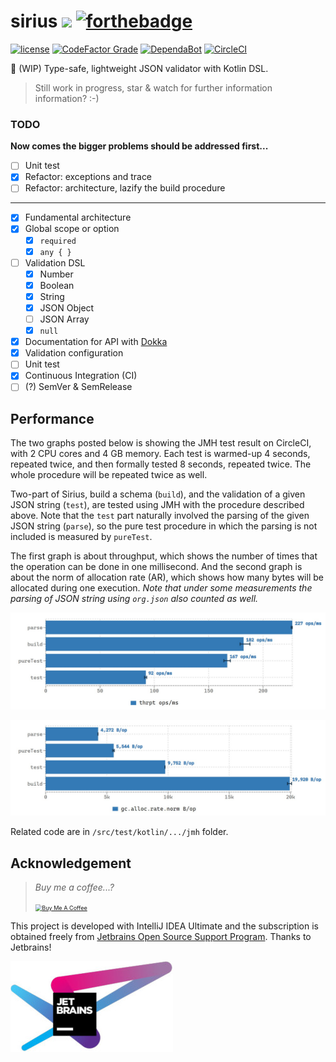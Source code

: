 # sirius [![](https://forthebadge.com/images/badges/built-with-love.svg)](https://forthebadge.com)  [![forthebadge](https://forthebadge.com/images/badges/powered-by-electricity.svg)](https://forthebadge.com)

[![license](https://img.shields.io/github/license/Ray-Eldath/sirius?style=flat-square)](https://github.com/Ray-Eldath/sirius/blob/master/LICENSE) [![CodeFactor Grade](https://img.shields.io/codefactor/grade/github/Ray-Eldath/sirius/master?style=flat-square)](https://www.codefactor.io/repository/github/ray-eldath/sirius) [![DependaBot](https://flat.badgen.net/dependabot/Ray-Eldath/sirius/?icon=dependabot)](https://app.dependabot.com/accounts/Ray-Eldath/repos/203621031) [![CircleCI](https://img.shields.io/circleci/build/github/Ray-Eldath/sirius?logo=circleci&style=flat-square)](https://circleci.com/gh/Ray-Eldath/sirius)

:construction: (WIP) Type-safe, lightweight JSON validator with Kotlin DSL.

> Still work in progress, star & watch for further information information? :-)

### TODO

**Now comes the bigger problems should be addressed first...**
 - [ ] Unit test
 - [X] Refactor: exceptions and trace
 - [ ] Refactor: architecture, lazify the build procedure

---

 - [X] Fundamental architecture
 - [X] Global scope or option
   - [X] `required`
   - [X] `any { }`
 - [ ] Validation DSL
   - [X] Number
   - [X] Boolean
   - [X] String
   - [X] JSON Object
   - [ ] JSON Array
   - [X] `null`
 - [X] Documentation for API with [Dokka](https://github.com/Kotlin/dokka)
 - [X] Validation configuration
 - [ ] Unit test
 - [X] Continuous Integration (CI)
 - [ ] (?) SemVer & SemRelease

## Performance

The two graphs posted below is showing the JMH test result on CircleCI, with 2 CPU cores and 4 GB memory. Each test is warmed-up 4 seconds, repeated twice, and then formally tested 8 seconds, repeated twice. The whole procedure will be repeated twice as well.

Two-part of Sirius, build a schema (`build`), and the validation of a given JSON string (`test`), are tested using JMH with the procedure described above. Note that the `test` part naturally involved the parsing of the given JSON string (`parse`), so the pure test procedure in which the parsing is not included is measured by `pureTest`.

The first graph is about throughput, which shows the number of times that the operation can be done in one millisecond. And the second graph is about the norm of allocation rate (AR), which shows how many bytes will be allocated during one execution. *Note that under some measurements the parsing of JSON string using `org.json` also counted as well.*

![Performance: Throughput](img/perf-thrpt.jpg)

![Performance: Allocation Rate per operation](img/perf-ar-norm.jpg)


Related code are in `/src/test/kotlin/.../jmh` folder.

## Acknowledgement

> *Buy me a coffee...?*
> 
> <a href="https://www.buymeacoffee.com/RayEldath" target="_blank"><img src="https://cdn.buymeacoffee.com/buttons/default-blue.png" alt="Buy Me A Coffee" style="zoom:65%;" ></a>

This project is developed with IntelliJ IDEA Ultimate and the subscription is obtained freely from [Jetbrains Open Source Support Program](https://www.jetbrains.com/community/opensource/). Thanks to Jetbrains!

[![Jetbrains logo](img/jetbrains-variant-4.jpg)](https://www.jetbrains.com/?from=sirius)